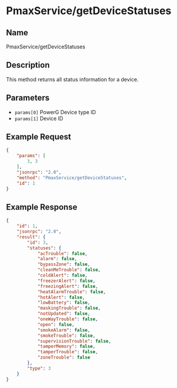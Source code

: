 # PmaxService/getDeviceStatuses

## Name
PmaxService/getDeviceStatuses

## Description
This method returns all status information for a device.

## Parameters
- `params[0]` PowerG Device type ID
- `params[1]` Device ID

## Example Request
```json
{
    "params": [
        3, 3
    ],
    "jsonrpc": "2.0",
    "method": "PmaxService/getDeviceStatuses",
    "id": 1
}
```

## Example Response
```json
{
    "id": 1,
    "jsonrpc": "2.0",
    "result": {
        "id": 3,
        "statuses": {
            "acTrouble": false,
            "alarm": false,
            "bypassZone": false,
            "cleanMeTrouble": false,
            "coldAlert": false,
            "freezerAlert": false,
            "freezingAlert": false,
            "heatAlarmTrouble": false,
            "hotAlert": false,
            "lowBattery": false,
            "maskingTrouble": false,
            "notUpdated": false,
            "oneWayTrouble": false,
            "open": false,
            "smokeAlarm": false,
            "smokeTrouble": false,
            "supervisionTrouble": false,
            "tamperMemory": false,
            "tamperTrouble": false,
            "zoneTrouble": false
        },
        "type": 3
    }
}
```